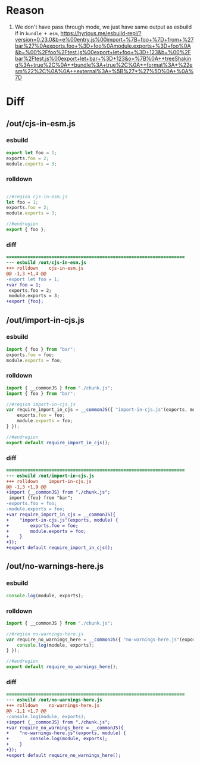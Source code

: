 # Reason
1. We don't have pass through mode, we just have same output as esbuild if 
in `bundle + esm`, https://hyrious.me/esbuild-repl/?version=0.23.0&b=e%00entry.js%00import+%7B+foo+%7D+from+%27bar%27%0Aexports.foo+%3D+foo%0Amodule.exports+%3D+foo%0A&b=%00%2Ffoo%2Ftest.js%00export+let+foo+%3D+123&b=%00%2Fbar%2Ftest.js%00export+let+bar+%3D+123&o=%7B%0A++treeShaking%3A+true%2C%0A++bundle%3A+true%2C%0A++format%3A+%22esm%22%2C%0A%0A++external%3A+%5B%27*%27%5D%0A+%0A%7D
# Diff
## /out/cjs-in-esm.js
### esbuild
```js
export let foo = 1;
exports.foo = 2;
module.exports = 3;
```
### rolldown
```js

//#region cjs-in-esm.js
let foo = 1;
exports.foo = 2;
module.exports = 3;

//#endregion
export { foo };
```
### diff
```diff
===================================================================
--- esbuild	/out/cjs-in-esm.js
+++ rolldown	cjs-in-esm.js
@@ -1,3 +1,4 @@
-export let foo = 1;
+var foo = 1;
 exports.foo = 2;
 module.exports = 3;
+export {foo};

```
## /out/import-in-cjs.js
### esbuild
```js
import { foo } from "bar";
exports.foo = foo;
module.exports = foo;
```
### rolldown
```js
import { __commonJS } from "./chunk.js";
import { foo } from "bar";

//#region import-in-cjs.js
var require_import_in_cjs = __commonJS({ "import-in-cjs.js"(exports, module) {
	exports.foo = foo;
	module.exports = foo;
} });

//#endregion
export default require_import_in_cjs();

```
### diff
```diff
===================================================================
--- esbuild	/out/import-in-cjs.js
+++ rolldown	import-in-cjs.js
@@ -1,3 +1,9 @@
+import {__commonJS} from "./chunk.js";
 import {foo} from "bar";
-exports.foo = foo;
-module.exports = foo;
+var require_import_in_cjs = __commonJS({
+    "import-in-cjs.js"(exports, module) {
+        exports.foo = foo;
+        module.exports = foo;
+    }
+});
+export default require_import_in_cjs();

```
## /out/no-warnings-here.js
### esbuild
```js
console.log(module, exports);
```
### rolldown
```js
import { __commonJS } from "./chunk.js";

//#region no-warnings-here.js
var require_no_warnings_here = __commonJS({ "no-warnings-here.js"(exports, module) {
	console.log(module, exports);
} });

//#endregion
export default require_no_warnings_here();

```
### diff
```diff
===================================================================
--- esbuild	/out/no-warnings-here.js
+++ rolldown	no-warnings-here.js
@@ -1,1 +1,7 @@
-console.log(module, exports);
+import {__commonJS} from "./chunk.js";
+var require_no_warnings_here = __commonJS({
+    "no-warnings-here.js"(exports, module) {
+        console.log(module, exports);
+    }
+});
+export default require_no_warnings_here();

```